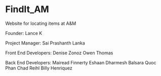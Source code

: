 # FindIt_AM
Website for locating items at A&amp;M

Founder: 
Lance K

Project Manager: 
Sai Prashanth Lanka

Front End Developers:
Denise Zonoz
Owen Thomas

Back End Developers:
Mairead Finnerty
Eshaan Dharmesh Balsara
Quoc Phan
Chad Reihl
Billy Henriquez
